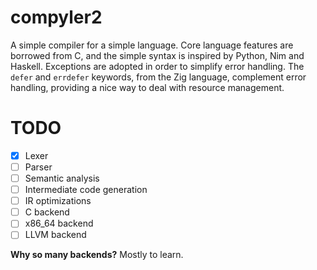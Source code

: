 # compyler2
A simple compiler for a simple language. Core language features are borrowed from C, and the simple syntax is inspired by Python, Nim and Haskell. Exceptions are adopted in order to simplify error handling. The `defer` and `errdefer` keywords, from the Zig language, complement error handling, providing a nice way to deal with resource management.

# TODO
- [x] Lexer
- [ ] Parser
- [ ] Semantic analysis
- [ ] Intermediate code generation
- [ ] IR optimizations
- [ ] C backend
- [ ] x86_64 backend
- [ ] LLVM backend

**Why so many backends?** Mostly to learn.
